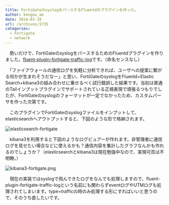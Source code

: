 ```yaml
---
title: FortiGateのsyslogをパースするFluentdのプラグインを作った。
author: kongou_ae
date: 2014-03-18
url: /archives/1735
categories:
  - Fortigate
  - network
---
```

　勢いだけで、FortiGateのsyslogをパースするためのFluentdプラグインを作りました。<a href="https://github.com/kongou-ae/fluent-plugin-fortigate-traffic-log" title="fluent-plugin-fortigate-traffic-log" target="_blank">fluent-plugin-fortigate-traffic-log</a>です。（命名センスなし）

　「ファイアウォールの通信ログを気軽に分析できれば、ユーザへの提案に繋がる何かが生まれそうだなー」と思い、FortiGateのsyslogをFluentd+Elastic Search+kibana3の組み合わせに乗せるべく試行錯誤した結果です。当初は普通のTailインプットプラグインでサポートされている正規表現で頑張るつもりでしたが、FortiGateのsyslogのフォーマットが一定でなかったため、カスタムパーサを作った次第です。

　このプラグインでFortiGateのsyslogファイルをインプットして、elasticsearchへアウトプットすると、下図のような形で格納されます。

![elasticsearch-fortigate][1]

　kibana3を利用すると下図のようなログビュアーが作れます。非管理者に通信ログを見せたい場合などに使えるかも？通信内容を集計したグラフなんかも作れるのでしょうか？（elasticsearchとkibana3は現在勉強中なので、実現可否は不明瞭。）

![kibana3-fortigate.png][2]

　現在の実装ではsyslogで飛んできたログをなんでも処理しますので、fluent-plugin-fortigate-traffic-logという名前にも関わらずeventログやUTMログも処理されてしまいます。type=trafficの時のみ処理する形にすればいいと思うので、そのうち直したいです。

 [1]: http://aimless.jp/blog/images/es-forti.png
 [2]: http://aimless.jp/blog/images/kibana3-fortigate.png